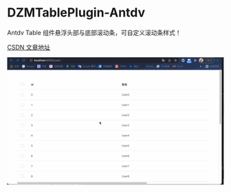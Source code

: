 # DZMTablePlugin-Antdv

Antdv Table 组件悬浮头部与底部滚动条，可自定义滚动条样式！

[CSDN 文章地址](https://blog.csdn.net/zz00008888/article/details/122682477)

![Demo效果](temp.gif)
    
